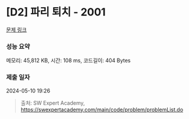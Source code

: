 # [D2] 파리 퇴치 - 2001 

[문제 링크](https://swexpertacademy.com/main/code/problem/problemDetail.do?contestProbId=AV5PzOCKAigDFAUq) 

### 성능 요약

메모리: 45,812 KB, 시간: 108 ms, 코드길이: 404 Bytes

### 제출 일자

2024-05-10 19:26



> 출처: SW Expert Academy, https://swexpertacademy.com/main/code/problem/problemList.do